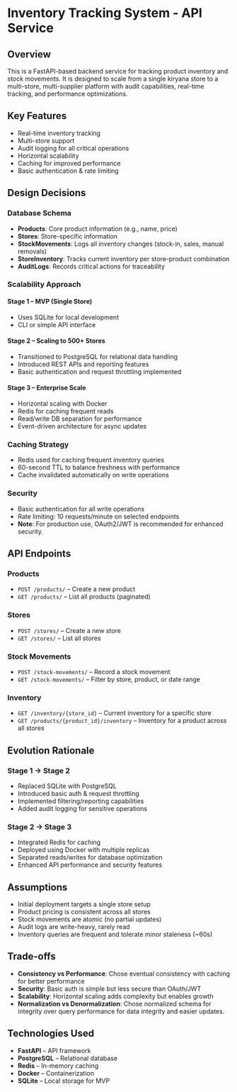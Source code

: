 
# Inventory Tracking System - API Service

## Overview
This is a FastAPI-based backend service for tracking product inventory and stock movements. It is designed to scale from a single kiryana store to a multi-store, multi-supplier platform with audit capabilities, real-time tracking, and performance optimizations.

## Key Features
- Real-time inventory tracking  
- Multi-store support  
- Audit logging for all critical operations  
- Horizontal scalability  
- Caching for improved performance  
- Basic authentication & rate limiting  

## Design Decisions

### Database Schema
- **Products**: Core product information (e.g., name, price)  
- **Stores**: Store-specific information  
- **StockMovements**: Logs all inventory changes (stock-in, sales, manual removals)  
- **StoreInventory**: Tracks current inventory per store-product combination  
- **AuditLogs**: Records critical actions for traceability  

### Scalability Approach
#### Stage 1 – MVP (Single Store)
- Uses SQLite for local development  
- CLI or simple API interface  

#### Stage 2 – Scaling to 500+ Stores
- Transitioned to PostgreSQL for relational data handling  
- Introduced REST APIs and reporting features  
- Basic authentication and request throttling implemented  

#### Stage 3 – Enterprise Scale
- Horizontal scaling with Docker  
- Redis for caching frequent reads  
- Read/write DB separation for performance  
- Event-driven architecture for async updates  

### Caching Strategy
- Redis used for caching frequent inventory queries  
- 60-second TTL to balance freshness with performance  
- Cache invalidated automatically on write operations  

### Security
- Basic authentication for all write operations  
- Rate limiting: 10 requests/minute on selected endpoints  
- **Note**: For production use, OAuth2/JWT is recommended for enhanced security.  

## API Endpoints

### Products
- `POST /products/` – Create a new product  
- `GET /products/` – List all products (paginated)  

### Stores
- `POST /stores/` – Create a new store  
- `GET /stores/` – List all stores  

### Stock Movements
- `POST /stock-movements/` – Record a stock movement  
- `GET /stock-movements/` – Filter by store, product, or date range  

### Inventory
- `GET /inventory/{store_id}` – Current inventory for a specific store  
- `GET /products/{product_id}/inventory` – Inventory for a product across all stores  

## Evolution Rationale

### Stage 1 → Stage 2
- Replaced SQLite with PostgreSQL  
- Introduced basic auth & request throttling  
- Implemented filtering/reporting capabilities  
- Added audit logging for sensitive operations  

### Stage 2 → Stage 3
- Integrated Redis for caching  
- Deployed using Docker with multiple replicas  
- Separated reads/writes for database optimization  
- Enhanced API performance and security features  

## Assumptions
- Initial deployment targets a single store setup  
- Product pricing is consistent across all stores  
- Stock movements are atomic (no partial updates)  
- Audit logs are write-heavy, rarely read  
- Inventory queries are frequent and tolerate minor staleness (~60s)  

## Trade-offs
- **Consistency vs Performance**: Chose eventual consistency with caching for better performance  
- **Security**: Basic auth is simple but less secure than OAuth/JWT  
- **Scalability**: Horizontal scaling adds complexity but enables growth  
- **Normalization vs Denormalization**: Chose normalized schema for integrity over query performance for data integrity and easier updates.  

## Technologies Used
- **FastAPI** – API framework  
- **PostgreSQL** – Relational database  
- **Redis** – In-memory caching  
- **Docker** – Containerization  
- **SQLite** – Local storage for MVP  
